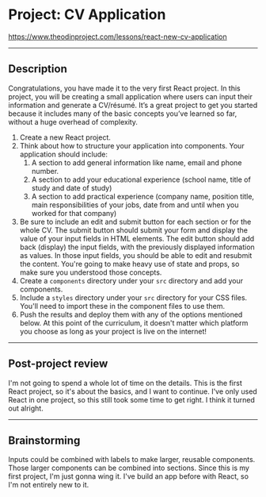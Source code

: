 # Project: CV Application

https://www.theodinproject.com/lessons/react-new-cv-application

---

## Description

Congratulations, you have made it to the very first React project. In this project, you will be creating a small application where users can input their information and generate a CV/résumé. It’s a great project to get you started because it includes many of the basic concepts you’ve learned so far, without a huge overhead of complexity.

1. Create a new React project.
1. Think about how to structure your application into components. Your application should include:
    1. A section to add general information like name, email and phone number.
    1. A section to add your educational experience (school name, title of study and date of study)
    1. A section to add practical experience (company name, position title, main responsibilities of your jobs, date from and until when you worked for that company)
1. Be sure to include an edit and submit button for each section or for the whole CV. The submit button should submit your form and display the value of your input fields in HTML elements. The edit button should add back (display) the input fields, with the previously displayed information as values. In those input fields, you should be able to edit and resubmit the content. You're going to make heavy use of state and props, so make sure you understood those concepts.
1. Create a `components` directory under your `src` directory and add your components.
1. Include a `styles` directory under your `src` directory for your CSS files. You'll need to import these in the component files to use them.
1. Push the results and deploy them with any of the options mentioned below. At this point of the curriculum, it doesn't matter which platform you choose as long as your project is live on the internet!

---

## Post-project review

I'm not going to spend a whole lot of time on the details. This is the first React project, so it's about the basics, and I want to continue. I've only used React in one project, so this still took some time to get right. I think it turned out alright.

---

## Brainstorming

Inputs could be combined with labels to make larger, reusable components. Those larger components can be combined into sections. Since this is my first project, I'm just gonna wing it. I've build an app before with React, so I'm not entirely new to it.